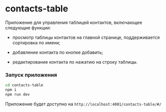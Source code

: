 # contacts-table

Приложение для управления таблицей контактов, включающее следующие функции:

- просмотр таблицы контактов на главной странице, поддерживается сортировка по имени;

- добавление контакта по кнопке добавить;

- редактирование контакта по нажатию на строку таблицы.

### Запуск приложения

```bash
cd contacts-table
npm i
npm run dev
```

Приложение будет доступно на `http://localhost:4001/contacts-table/#/`
